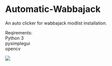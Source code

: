 # Automatic-Wabbajack
An auto clicker for wabbajack modlist installation.

Reqirements:  
Python 3  
pysimplegui  
opencv  


![](Animation.gif)
